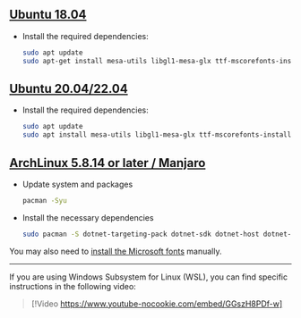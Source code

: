 ## [**Ubuntu 18.04**](#tab/ubuntu1804)

- Install the required dependencies:

    ```bash
    sudo apt update
    sudo apt-get install mesa-utils libgl1-mesa-glx ttf-mscorefonts-installer dbus libfontconfig1 libxrandr2 libinput10
    ```

## [**Ubuntu 20.04/22.04**](#tab/ubuntu2004)

- Install the required dependencies:

    ```bash
    sudo apt update
    sudo apt install mesa-utils libgl1-mesa-glx ttf-mscorefonts-installer dbus libfontconfig1 libxrandr2 libinput10
    ```

## [**ArchLinux 5.8.14 or later / Manjaro**](#tab/archlinux2004)

- Update system and packages

    ```bash
    pacman -Syu
    ```

- Install the necessary dependencies

    ```bash
    sudo pacman -S dotnet-targeting-pack dotnet-sdk dotnet-host dotnet-runtime python ninja gn aspnet-runtime dbus libxrandr
    ```

You may also need to [install the Microsoft fonts](https://wiki.archlinux.org/title/Microsoft_fonts) manually.

---

If you are using Windows Subsystem for Linux (WSL), you can find specific instructions in the following video:

> [!Video https://www.youtube-nocookie.com/embed/GGszH8PDf-w]
